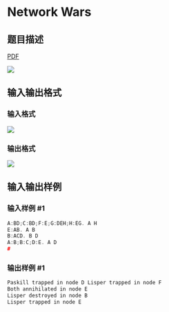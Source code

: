 # Network Wars

## 题目描述

[problemUrl]: https://uva.onlinejudge.org/index.php?option=com_onlinejudge&Itemid=8&category=3&page=show_problem&problem=109

[PDF](https://uva.onlinejudge.org/external/1/p173.pdf)

![](https://cdn.luogu.com.cn/upload/vjudge_pic/UVA173/40cedbd9feda40b318ac69d4f1184824726b443d.png)

## 输入输出格式

### 输入格式

![](https://cdn.luogu.com.cn/upload/vjudge_pic/UVA173/cf2e8b5957b0b3f6a39ca8e14eb5e752bbb95674.png)

### 输出格式

![](https://cdn.luogu.com.cn/upload/vjudge_pic/UVA173/608d1db77fea0f1dbb768204ba97e4675ef6619d.png)

## 输入输出样例

### 输入样例 #1

```cpp
A:BD;C:BD;F:E;G:DEH;H:EG. A H
E:AB. A B
B:ACD. B D
A:B;B:C;D:E. A D
#
```


### 输出样例 #1

```cpp
Paskill trapped in node D Lisper trapped in node F
Both annihilated in node E
Lisper destroyed in node B
Lisper trapped in node E
```


